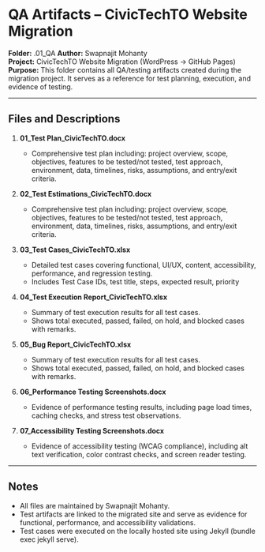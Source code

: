 # QA Artifacts – CivicTechTO Website Migration

**Folder:** .01_QA 
**Author:** Swapnajit Mohanty  
**Project:** CivicTechTO Website Migration (WordPress → GitHub Pages)  
**Purpose:** This folder contains all QA/testing artifacts created during the migration project. It serves as a reference for test planning, execution, and evidence of testing.

---

## Files and Descriptions

1. **01_Test Plan_CivicTechTO.docx**  
   - Comprehensive test plan including: project overview, scope, objectives, features to be tested/not tested, test approach, environment, data, timelines, risks, assumptions, and entry/exit criteria.

2. **02_Test Estimations_CivicTechTO.docx**  
   - Comprehensive test plan including: project overview, scope, objectives, features to be tested/not tested, test approach, environment, data, timelines, risks, assumptions, and entry/exit criteria.

3. **03_Test Cases_CivicTechTO.xlsx**  
   - Detailed test cases covering functional, UI/UX, content, accessibility, performance, and regression testing.  
   - Includes Test Case IDs, test title, steps, expected result, priority

4. **04_Test Execution Report_CivicTechTO.xlsx**  
   - Summary of test execution results for all test cases.  
   - Shows total executed, passed, failed, on hold, and blocked cases with remarks.

4. **05_Bug Report_CivicTechTO.xlsx**  
   - Summary of test execution results for all test cases.  
   - Shows total executed, passed, failed, on hold, and blocked cases with remarks.

6. **06_Performance Testing Screenshots.docx**  
   - Evidence of performance testing results, including page load times, caching checks, and stress test observations.

7. **07_Accessibility Testing Screenshots.docx**  
   - Evidence of accessibility testing (WCAG compliance), including alt text verification, color contrast checks, and screen reader testing.

---

## Notes
- All files are maintained by Swapnajit Mohanty.  
- Test artifacts are linked to the migrated site and serve as evidence for functional, performance, and accessibility validations.  
- Test cases were executed on the locally hosted site using Jekyll (bundle exec jekyll serve).  
